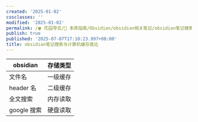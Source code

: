 ```yaml
---
created: '2025-01-02'
cssclasses: ''
modified: '2025-01-02'
permalink: /🍀 花园导览/🧰 本库指南/Obsidian/obsidian相关笔记/obsidian笔记搜索与计算机缓存类比.md
publish: true
published: '2025-07-07T17:10:23.997+08:00'
title: obsidian笔记搜索与计算机缓存类比
---
```

| obsidian   | 存储类型 |
| ---------- | -------- |
| 文件名     | 一级缓存 |
| header 名   | 二级缓存 |
| 全文搜索   | 内存读取 |
| google 搜索 | 硬盘读取 |